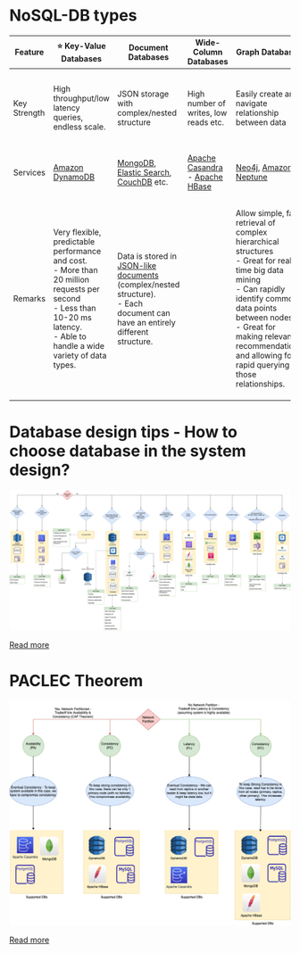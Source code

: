 # NoSQL-DB types

| Feature      | :star: Key-Value Databases                                                                                                                                                            | Document Databases                                                                                                                                                        | Wide-Column Databases                                                                               | Graph Databases                                                                                                                                                                                                                                                               | [Time-Series DB](TimeSeriesDB)                                                                | [In-Memory](../In-Memory-Databases)                                                                                                                                                                                  | Ledger                                                                                                         |
|--------------|---------------------------------------------------------------------------------------------------------------------------------------------------------------------------------------|---------------------------------------------------------------------------------------------------------------------------------------------------------------------------|-----------------------------------------------------------------------------------------------------|-------------------------------------------------------------------------------------------------------------------------------------------------------------------------------------------------------------------------------------------------------------------------------|-----------------------------------------------------------------------------------------------|---------------------------------------------------------------------------------------------------------------------------------------------------------------------------------------------------------------|----------------------------------------------------------------------------------------------------------------|
| Key Strength | High throughput/low latency queries, endless scale.                                                                                                                                   | JSON storage with complex/nested structure                                                                                                                                | High number of writes, low reads etc.                                                               | Easily create and navigate relationship between data                                                                                                                                                                                                                          | Collect, store and process data sequenced by time.                                            | Query by key with microsecond latency                                                                                                                                                                         | Collect, Immutable and verifiable history of changes to app data.                                              |
| Services     | [Amazon DynamoDB](../../2_AWSServices/6_DatabaseServices/AmazonDynamoDB/Readme.md)                                                                                                    | [MongoDB](DocumentDB/MongoDB/Readme.md), [Elastic Search](../Search-Databases/ElasticSearch), [CouchDB](https://couchdb.apache.org) etc.                                             | [Apache Casandra](WideColumnDB/ApacheCasandra.md)<br/>- [Apache HBase](WideColumnDB/ApacheHBase.md) | [Neo4j](GraphDB/Neo4j.md), [Amazon Neptune](../../2_AWSServices/6_DatabaseServices/AmazonNeptune.md)                                                                                                                                                                          | [InfluxDB](TimeSeriesDB/InfluxDB.md), [Amazon Timestream](https://aws.amazon.com/timestream/) | [Redis](../In-Memory-Databases/Redis/Readme.md), [Amazon Elastic Cache](../../2_AWSServices/6_DatabaseServices/AmazonElasticCache/Readme.md)                                                                         | [Amazon Quantum Ledger Database (QLDB)](../../2_AWSServices/6_DatabaseServices/AmazonQuantumLedgerDatabase.md) |
| Remarks      | Very flexible, predictable performance and cost.<br/>- More than 20 million requests per second <br/>- Less than 10-20 ms latency.<br/>- Able to handle a wide variety of data types. | Data is stored in [JSON-like documents](https://aws.amazon.com/nosql/document/) (complex/nested structure).<br/>- Each document can have an entirely different structure. |                                                                                                     | Allow simple, fast retrieval of complex hierarchical structures<br/>- Great for real-time big data mining<br/>- Can rapidly identify common data points between nodes<br/>- Great for making relevant recommendations and allowing for rapid querying of those relationships. |                                                                                               | Support the most demanding applications requiring sub-millisecond response times<br/>- Great for caching, gaming, and session store<br/>- Adapt to changes in demands by scaling out and in without downtime. |                                                                                                                |

# Database design tips - How to choose database in the system design?

![](../DatabaseDesign.png)

[Read more](../DatabaseDesignTips.md)

# PACLEC Theorem

![](../CAP&PACELCTheorems/PACELC_Diagram.drawio.png)

[Read more](../CAP&PACELCTheorems/Readme.md)